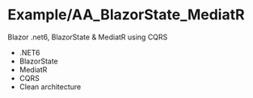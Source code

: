 # Example/AA_BlazorState_MediatR

Blazor .net6, BlazorState & MediatR using CQRS

* .NET6
* BlazorState 
* MediatR 
* CQRS 
* Clean architecture